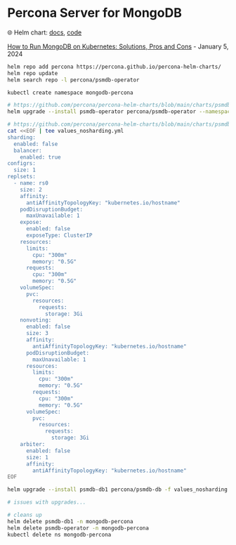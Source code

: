# Percona Server for MongoDB

🌐 Helm chart: [docs](https://docs.percona.com/percona-operator-for-mongodb/helm.html), [code](https://github.com/percona/percona-helm-charts)

[How to Run MongoDB on Kubernetes: Solutions, Pros and Cons](https://www.percona.com/blog/run-mongodb-in-kubernetes-solutions-pros-and-cons/) - January 5, 2024

```bash
helm repo add percona https://percona.github.io/percona-helm-charts/
helm repo update
helm search repo -l percona/psmdb-operator

kubectl create namespace mongodb-percona

# https://github.com/percona/percona-helm-charts/blob/main/charts/psmdb-operator/values.yaml
helm upgrade --install psmdb-operator percona/psmdb-operator --namespace mongodb-percona

# https://github.com/percona/percona-helm-charts/blob/main/charts/psmdb-db/values.yaml
cat <<EOF | tee values_nosharding.yml
sharding:
  enabled: false
  balancer:
    enabled: true
configrs:
  size: 1
replsets:
  - name: rs0
    size: 2
    affinity:
      antiAffinityTopologyKey: "kubernetes.io/hostname"
    podDisruptionBudget:
      maxUnavailable: 1
    expose:
      enabled: false
      exposeType: ClusterIP
    resources:
      limits:
        cpu: "300m"
        memory: "0.5G"
      requests:
        cpu: "300m"
        memory: "0.5G"
    volumeSpec:
      pvc:
        resources:
          requests:
            storage: 3Gi
    nonvoting:
      enabled: false
      size: 3
      affinity:
        antiAffinityTopologyKey: "kubernetes.io/hostname"
      podDisruptionBudget:
        maxUnavailable: 1
      resources:
        limits:
          cpu: "300m"
          memory: "0.5G"
        requests:
          cpu: "300m"
          memory: "0.5G"
      volumeSpec:
        pvc:
          resources:
            requests:
              storage: 3Gi
    arbiter:
      enabled: false
      size: 1
      affinity:
        antiAffinityTopologyKey: "kubernetes.io/hostname"
EOF

helm upgrade --install psmdb-db1 percona/psmdb-db -f values_nosharding.yml --namespace mongodb-percona

# issues with upgrades...

# cleans up
helm delete psmdb-db1 -n mongodb-percona
helm delete psmdb-operator -n mongodb-percona
kubectl delete ns mongodb-percona
```

